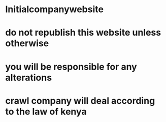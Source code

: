 # Initialcompanywebsite
# do not republish this website unless otherwise
# you will be responsible for any alterations
# crawl company will deal according to the law of kenya

